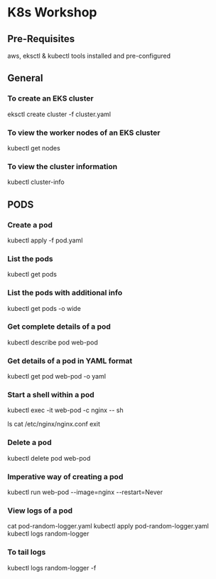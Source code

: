 # K8s Workshop
## Pre-Requisites
aws, eksctl & kubectl tools installed and pre-configured
## General
### To create an EKS cluster
eksctl create cluster -f cluster.yaml
### To view the worker nodes of an EKS cluster
kubectl get nodes
### To view the cluster information
kubectl cluster-info
## PODS
### Create a pod
kubectl apply -f pod.yaml
### List the pods
kubectl get pods
### List the pods with additional info
kubectl get pods -o wide
### Get complete details of a pod
kubectl describe pod web-pod
### Get details of a pod in YAML format
kubectl get pod web-pod -o yaml
### Start a shell within a pod
kubectl exec -it web-pod -c nginx -- sh

ls
cat /etc/nginx/nginx.conf
exit

### Delete a pod
kubectl delete pod web-pod
### Imperative way of creating a pod
kubectl run web-pod  --image=nginx --restart=Never
### View logs of a pod
cat pod-random-logger.yaml
kubectl apply pod-random-logger.yaml
kubectl logs random-logger
### To tail logs
kubectl logs random-logger -f
